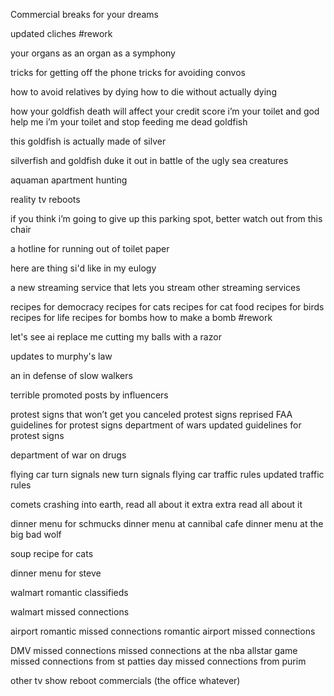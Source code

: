 Commercial breaks for your dreams

updated cliches #rework 

your organs as an organ
as a symphony

tricks for getting off the phone 
tricks for avoiding convos

how to avoid relatives by dying
how to die without actually dying

how your goldfish death will affect your credit score 
i’m your toilet and god help me
i’m your toilet and stop feeding me dead goldfish 

this goldfish is actually made of silver

silverfish and goldfish duke it out in battle of the ugly sea creatures 

aquaman apartment hunting 

reality tv reboots 

if you think i’m going to give up this parking spot, better watch out from this chair 

a hotline for running out of toilet paper

here are thing si'd like in my eulogy

a new streaming service that lets you stream other streaming services

recipes for democracy
recipes for cats
recipes for cat food
recipes for birds
recipes for life 
recipes for bombs
how to make a bomb #rework 

let's see ai replace me cutting my balls with a razor

updates to murphy's law

an in defense of slow walkers 

terrible promoted posts by influencers

protest signs that won’t get you canceled 
protest signs reprised 
FAA guidelines for protest signs
department of wars updated guidelines for protest signs 

department of war on drugs 

flying car turn signals
new turn signals 
flying car traffic rules 
updated traffic rules 

comets crashing into earth, read all about it
extra extra read all about it

dinner menu for schmucks
dinner menu at cannibal cafe
dinner menu at the big bad wolf

soup recipe for cats

dinner menu for steve

walmart romantic classifieds

walmart missed connections

airport romantic missed connections
romantic airport missed connections

DMV missed connections
missed connections at the nba allstar game
missed connections from st patties day
missed connections from purim

other tv show reboot commercials (the office whatever)